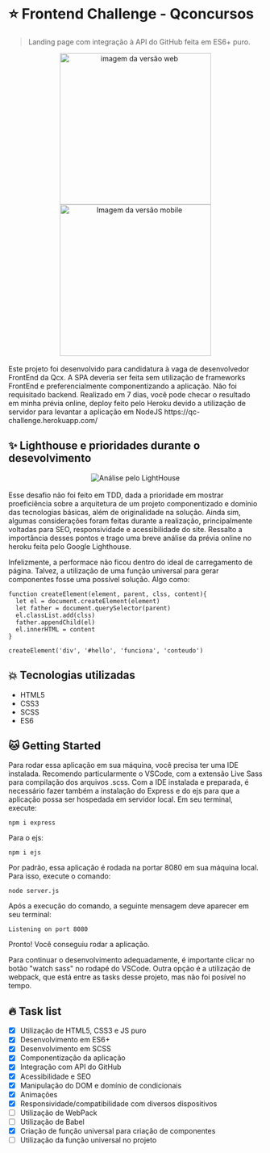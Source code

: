 # :star: Frontend Challenge - Qconcursos
> Landing page com integração à API do GitHub feita em ES6+ puro.

<div align="center">
<img src="https://i.ibb.co/nBnYGSZ/mysite.png" height="300px" alt="imagem da versão web"><img src="https://i.ibb.co/8MnpLYJ/mobile.png" height="300px" alt="Imagem da versão mobile">
</div>
<br>
Este projeto foi desenvolvido para candidatura à vaga de desenvolvedor FrontEnd da Qcx. A SPA deveria ser feita sem utilização de frameworks FrontEnd e preferencialmente componentizando a aplicação. Não foi requisitado backend. Realizado em 7 dias, você pode checar o resultado em minha prévia online, deploy feito pelo Heroku devido a utilização de servidor para levantar a aplicação em NodeJS https://qc-challenge.herokuapp.com/

## :sparkles: Lighthouse e prioridades durante o desevolvimento
<div align="center">
<img src="https://i.ibb.co/7nHzzvb/lighthouse.png" alt="Análise pelo LightHouse">
</div>
<br>
Esse desafio não foi feito em TDD, dada a prioridade em mostrar proeficiência sobre a arquitetura de um projeto componentizado e domínio das tecnologias básicas, além de originalidade na solução. Ainda sim, algumas considerações foram feitas durante a realização, principalmente voltadas para SEO, responsividade e acessibilidade do site. Ressalto a importância desses pontos e trago uma breve análise da prévia online no heroku feita pelo Google Lighthouse. 

Infelizmente, a performace não ficou dentro do ideal de carregamento de página. Talvez, a utilização de uma função universal para gerar componentes fosse uma possível solução. Algo como: 

```shell
function createElement(element, parent, clss, content){
  let el = document.createElement(element)
  let father = document.querySelector(parent)
  el.classList.add(clss)
  father.appendChild(el)
  el.innerHTML = content
}

createElement('div', '#hello', 'funciona', 'conteudo')
```

## :boom: Tecnologias utilizadas

* HTML5
* CSS3
* SCSS
* ES6

## :cat: Getting Started

Para rodar essa aplicação em sua máquina, você precisa ter uma IDE instalada. Recomendo particularmente o VSCode, com a extensão Live Sass para compilação dos arquivos .scss. Com a IDE instalada e preparada, é necessário fazer  também a instalação do Express e do ejs para que a aplicação possa ser hospedada em servidor local. Em seu terminal, execute:

```shell
npm i express
```
Para o ejs:

```shell
npm i ejs
```

Por padrão, essa aplicação é rodada na portar 8080 em sua máquina local. Para isso, execute o comando:

```shell
node server.js
```

Após a execução do comando, a seguinte mensagem deve aparecer em seu terminal:

```shell
Listening on port 8080
```

Pronto! Você conseguiu rodar a aplicação. 

Para continuar o desenvolvimento adequadamente, é importante clicar no botão "watch sass" no rodapé do VSCode. Outra opção é a utilização de webpack, que está entre as tasks desse projeto, mas não foi posível no tempo.

## :fire: Task list

- [x] Utilização de HTML5, CSS3 e JS puro
- [x] Desenvolvimento em ES6+
- [x] Desenvolvimento em SCSS
- [x] Componentização da aplicação
- [x] Integração com API do GitHub
- [x] Acessibilidade e SEO
- [x] Manipulação do DOM e domínio de condicionais
- [x] Animações
- [x] Responsividade/compatibilidade com diversos dispositivos
- [ ] Utilização de WebPack 
- [ ] Utilização de Babel
- [x] Criação de função universal para criação de componentes
- [ ] Utilização da função universal no projeto
